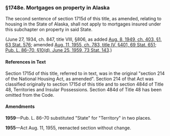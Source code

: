 ### §1748e. Mortgages on property in Alaska ###

The second sentence of section 1715d of this title, as amended, relating to housing in the State of Alaska, shall not apply to mortgages insured under this subchapter on property in said State.

(June 27, 1934, ch. 847, title VIII, §806, as added [Aug. 8, 1949, ch. 403, §1, 63 Stat. 576](/statviewer.htm?volume=63&page=576); amended [Aug. 11, 1955, ch. 783, title IV, §401, 69 Stat. 651](/statviewer.htm?volume=69&page=651); [Pub. L. 86–70, §10(d), June 25, 1959, 73 Stat. 143](/statviewer.htm?volume=73&page=143).)

#### References in Text ####

Section 1715d of this title, referred to in text, was in the original "section 214 of the National Housing Act, as amended". Section 214 of that Act was classified originally to section 1715d of this title and to section 484d of Title 48, Territories and Insular Possessions. Section 484d of Title 48 has been omitted from the Code.

#### Amendments ####

**1959**—Pub. L. 86–70 substituted "State" for "Territory" in two places.

**1955**—Act Aug. 11, 1955, reenacted section without change.
